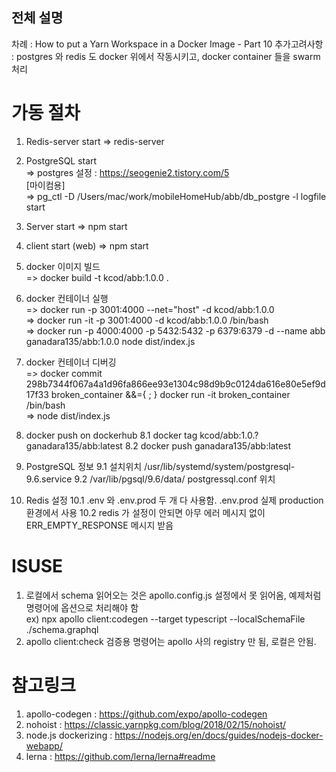 ## 전체 설명

차례 : How to put a Yarn Workspace in a Docker Image - Part 10
추가고려사항 : postgres 와 redis 도 docker  위에서 작동시키고, docker container 들을 swarm 처리 

# 가동 절차

1. Redis-server start
    => redis-server
2. PostgreSQL start <br/>
    => postgres 설정 : https://seogenie2.tistory.com/5 <br>
     [마이컴용] <br/>
    => pg_ctl -D /Users/mac/work/mobileHomeHub/abb/db_postgre -l logfile start
3. Server start
    => npm start
4. client start (web)
    => npm start

5. docker 이미지 빌드 <br>
   => docker build -t kcod/abb:1.0.0 . <br>
6. docker 컨테이너 실행 <br>
   => docker run -p 3001:4000 --net="host" -d kcod/abb:1.0.0 <br>
   => docker run -it -p 3001:4000 -d kcod/abb:1.0.0 /bin/bash <br>
   => docker run -p 4000:4000 -p 5432:5432 -p 6379:6379 -d --name abb ganadara135/abb:1.0.0 node dist/index.js
7. docker 컨테이너 디버깅 <br>
   => docker commit 298b7344f067a4a1d96fa866ee93e1304c98d9b9c0124da616e80e5ef9d17f33 broken_container  &&={ ; } docker run -it broken_container /bin/bash <br>
   => node dist/index.js <br>
8. docker push on dockerhub
   8.1 docker tag kcod/abb:1.0.?  ganadara135/abb:latest
   8.2 docker push ganadara135/abb:latest
9. PostgreSQL 정보
   9.1 설치위치  /usr/lib/systemd/system/postgresql-9.6.service
   9.2 /var/lib/pgsql/9.6/data/    postgressql.conf  위치  
10. Redis 설정
   10.1 .env  와 .env.prod  두 개 다 사용함.  .env.prod  실제 production 환경에서 사용
   10.2 redis 가 설정이 안되면 아무 에러 메시지 없이 ERR_EMPTY_RESPONSE  메시지 받음
   
# ISUSE
1. 로컬에서 schema 읽어오는 것은 apollo.config.js 설정에서 못 읽어옴, 예제처럼 명령어에 옵션으로 처리해야 함 <br>
  ex) npx apollo client:codegen --target typescript --localSchemaFile ./schema.graphql <br>
2. apollo client:check 검증용 명령어는 apollo 사의 registry 만 됨, 로컬은 안됨. <br>

# 참고링크
1. apollo-codegen :   https://github.com/expo/apollo-codegen <br>
2. nohoist : https://classic.yarnpkg.com/blog/2018/02/15/nohoist/ <br>
3. node.js dockerizing : https://nodejs.org/en/docs/guides/nodejs-docker-webapp/ <br>
3. lerna : https://github.com/lerna/lerna#readme

